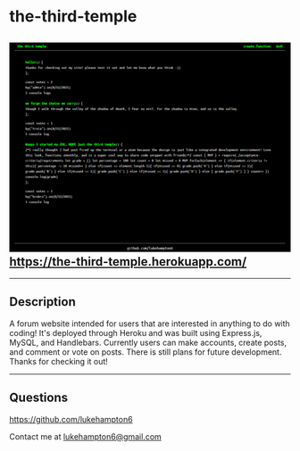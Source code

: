 # the-third-temple

![img](./public/images/thethirdtemple.png)
https://the-third-temple.herokuapp.com/
---
---
Description
---
A forum website intended for users that are interested in anything to do with coding! It's deployed through Heroku and was built using Express.js, MySQL, and Handlebars. Currently users can make accounts, create posts, and comment or vote on posts. There is still plans for future development. Thanks for checking it out!

---
Questions
---
https://github.com/lukehampton6

Contact me at lukehampton6@gmail.com

